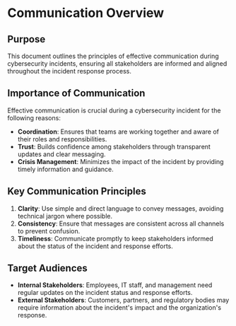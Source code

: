 # Communication Overview

## Purpose
This document outlines the principles of effective communication during cybersecurity incidents, ensuring all stakeholders are informed and aligned throughout the incident response process.

## Importance of Communication
Effective communication is crucial during a cybersecurity incident for the following reasons:
- **Coordination**: Ensures that teams are working together and aware of their roles and responsibilities.
- **Trust**: Builds confidence among stakeholders through transparent updates and clear messaging.
- **Crisis Management**: Minimizes the impact of the incident by providing timely information and guidance.

## Key Communication Principles
1. **Clarity**: Use simple and direct language to convey messages, avoiding technical jargon where possible.
2. **Consistency**: Ensure that messages are consistent across all channels to prevent confusion.
3. **Timeliness**: Communicate promptly to keep stakeholders informed about the status of the incident and response efforts.

## Target Audiences
- **Internal Stakeholders**: Employees, IT staff, and management need regular updates on the incident status and response efforts.
- **External Stakeholders**: Customers, partners, and regulatory bodies may require information about the incident's impact and the organization's response.
